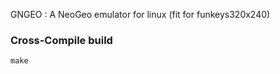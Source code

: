 GNGEO : A NeoGeo emulator for linux (fit for funkeys320x240)

### Cross-Compile build

```
make

```